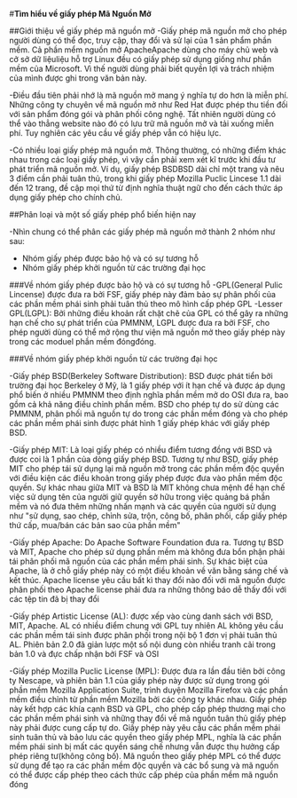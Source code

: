 #**Tìm hiểu về giấy phép Mã Nguồn Mở**

##Giới thiệu về giấy phép mã nguồn mở
-Giấy phép mã nguồn mở cho phép người dùng có thể đọc, truy cập, thay đổi và sử
lại của 1 sản phẩm phần mềm. Cả phần mểm nguồn mở ApacheApache dùng cho máy chủ web
và cở sở dữ liệuliệu hỗ trợ Linux đều có giấy phép sử dụng giống như phần mềm của Microsoft.
Vì thế người dùng phải biết quyền lợi và trách nhiệm của mình được ghi trong văn bản này.

-Điều đầu tiên phải nhớ là mã nguồn mở mang ý nghĩa tự do hơn là miễn phí. Những công ty
chuyên về mã nguồn mở như Red Hat được phép thu tiền đối với sản phẩm đóng gói và phân
phối công nghệ. Tất nhiên người dùng có thể vào thẳng website nào đó có lưu trữ mã nguồn mở
và tải xuống miễn phí. Tuy nghiên các yêu cầu về giấy phép vẫn có hiệu lực.

-Có nhiều loại giấy phép mã nguồn mở. Thông thường, có những điểm khác nhau trong các loại giấy
phép, vì vậy cần phải xem xét kĩ trước khi đầu tư phát triển mã nguồn mở. Ví dụ, giấy phép BSDBSD
dài chỉ một trang và nêu 3 điểm cần phải tuân thủ, trong khi giấy phép Mozilla Puclic Lincese 1.1
dài đến 12 trang, đề cập mọi thứ từ định nghĩa thuật ngữ cho đến cách thức áp dụng giấy phép
cho chính chủ.

##Phân loại và một số giấy phép phổ biến hiện nay

-Nhìn chung có thể phân các giấy phép mã nguồn mở thành 2 nhóm như sau:
 <ul>
 <li>Nhóm giấy phép được bảo hộ và có sự tương hỗ</li>
 <li>Nhóm giấy phép khởi nguồn từ các trường đại học</li>
 </ul>

 ###Về nhóm giấy phép được bảo hộ và có sự tương hỗ
 -GPL(General Pulic Lincense) được đưa ra bởi FSF, giấy phép này đảm bảo sự phân phối của các
 phần mềm phái sinh phải tuân thủ theo mô hình cấp phép GPL
 -Lesser GPL(LGPL): Bởi những điều khoản rất chặt chẽ của GPL có thể gây ra những hạn chế cho
 sự phát triển của PMMNM, LGPL được đưa ra bởi FSF, cho phép người dùng có thể mở rộng thư viện
 mã nguồn mở theo giấy phép này trong các moduel phần mềm đóngđóng.

 ###Về nhóm giấy phép khởi nguồn từ các trường đại học

 -Giấy phép BSD(Berkeley Software Distribution): BSD được phát tiển bởi trường đại học Berkeley
 ở Mỹ, là 1 giấy phép với ít hạn chế và được áp dụng phổ biến ở nhiều PMMNM theo định nghĩa phần mềm
 mở do OSI đưa ra, bao gồm cả khả năng điều chỉnh phần mềm. BSD cho phép tự do sử dùng các PMMNM, phân
 phối mã nguồn tự do trong các phần mềm đóng và cho phép các phần mềm phái sinh được phát hình 1 giấy phép
 khác với giấy phép BSD.

 -Giấy phép MIT: Là loại giấy phép có nhiều điểm tương đồng với BSD và được coi là 1 phần của dòng giấy phép
 BSD. Tương tự như BSD, giấy phép MIT cho phép tái sử dụng lại mã nguồn mở trong các phần mềm độc quyền với
 điều kiện các điều khoản trong giấy phép được đưa vào phần mềm độc quyền. Sự khác nhau giữa MIT và BSD là
 MIT không chưa mệnh đề hạn chế việc sử dụng tên của người giữ quyền sở hữu trong việc quảng bá phần mềm
 và nó đưa thêm những nhấn mạnh và các quyền của người sử dụng như "sử dụng, sao chép, chỉnh sửa, trộn, công
 bố, phân phối, cấp giấy phép thứ cấp, mua/bán các bản sao của phần mềm"

 -Giấy phép Apache: Do Apache Software Foundation đưa ra. Tương tự BSD và MIT, Apache cho phép sử dụng phần
 mềm mà không đưa bổn phận phải tái phân phối mã nguồn của các phần mềm phái sinh. Sự khác biệt của Apache,
 là ở chỗ giấy phép này có một điều khoản về văn bằng sáng chế và kết thúc. Apache license yêu cầu bất kì thay
 đổi nào đối với mã nguồn được phân phối theo Apache license phải đưa ra những thông báo dễ thấy đối với các tệp
 tin đã bị thay đổi

 -Giấy phép Artistic License (AL): được xếp vào cùng danh sách với BSD, MIT, Apache. AL có nhiều điểm chung với
 GPL tuy nhiên AL không yêu cầu các phần mềm tái sinh được phân phối trong nội bộ 1 đơn vị phải tuân thủ AL. Phiên
 bản 2.0 đã giản lược một số nội dung còn nhiều tranh cãi trong bản 1.0 và đực chấp nhận bởi FSF và OSI

 -Giấy phép Mozilla Puclic License (MPL): Được đưa ra lần đầu tiên bởi công ty Nescape, và phiên bản 1.1 của giấy
 phép này được sử dụng trong gói phần mềm Mozilla Application Suite, trình duyện Mozilla Firefox và các phần mềm
 điều chỉnh từ phần mềm Mozilla bởi các công ty khác nhau. Giấy phép này kết hợp các khía cạnh BSD và GPL, cho phép
 cấp phép thương mại cho các phần mềm phái sinh và những thay đổi về mã nguồn tuân thủ giấy phép này phải được cung
 cấp tự do. Giấy phép này yêu cầu các phần mềm phái sinh tuân thủ và bảo lưu các quyền theo giấy phép MPL, nghĩa là các
 phần mềm phái sinh bị mất các quyền sáng chế nhưng vẫn được thụ hưởng cấp phép riêng tư(không công bố). Mã nguồn theo
 giấy phép MPL có thể được sử dụng để tạo ra các phần mềm độc quyền và các bổ sung và mã nguồn có thể được cấp phép theo
 cách thức cấp phép của phần mềm mã nguồn đóng
